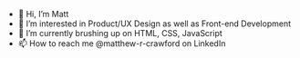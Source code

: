 - 👋 Hi, I’m Matt
- 👀 I’m interested in Product/UX Design as well as Front-end Development
- 🌱 I’m currently brushing up on HTML, CSS, JavaScript
- 📫 How to reach me @matthew-r-crawford on LinkedIn

<!---
hewyfromnewy/hewyfromnewy is a ✨ special ✨ repository because its `README.md` (this file) appears on your GitHub profile.
You can click the Preview link to take a look at your changes.
--->
